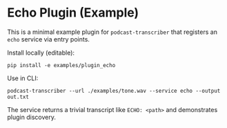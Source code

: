 # Echo Plugin (Example)

This is a minimal example plugin for `podcast-transcriber` that registers an `echo` service via entry points.

Install locally (editable):

```
pip install -e examples/plugin_echo
```

Use in CLI:

```
podcast-transcriber --url ./examples/tone.wav --service echo --output out.txt
```

The service returns a trivial transcript like `ECHO: <path>` and demonstrates plugin discovery.
